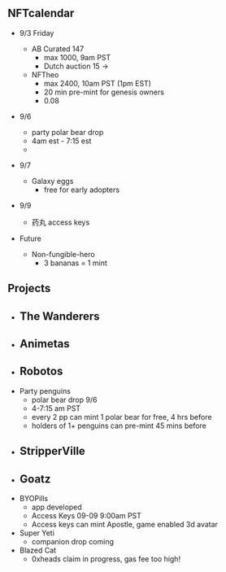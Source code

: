 ## NFTcalendar
- 9/3 Friday
  - AB Curated 147
    - max 1000, 9am PST
    - Dutch auction 15 -> 
  - NFTheo
    - max 2400, 10am PST (1pm EST)
    - 20 min pre-mint for genesis owners
    - 0.08
- 9/6
  - party polar bear drop
  - 4am est - 7:15 est 
  - 
- 9/7 
  - Galaxy eggs
    - free for early adopters

- 9/9 
  - 药丸 access keys
- Future   
  - Non-fungible-hero
    - 3 bananas = 1 mint
  
## Projects
- The Wanderers
  -
- Animetas
  -
- Robotos
  -
- Party penguins 
  - polar bear drop 9/6
  - 4-7:15 am PST
  - every 2 pp can mint 1 polar bear for free, 4 hrs before
  - holders of 1+ penguins can pre-mint 45 mins before 
- StripperVille
  -
- Goatz
  -
- BYOPills
  - app developed 
  - Access Keys 09-09 9:00am PST
  - Access keys can mint Apostle, game enabled 3d avatar
- Super Yeti
  - companion drop coming
- Blazed Cat
  - 0xheads claim in progress, gas fee too high!
